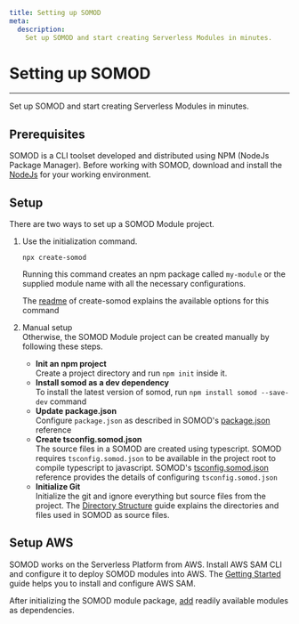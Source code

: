 ```YAML
title: Setting up SOMOD
meta:
  description:
    Set up SOMOD and start creating Serverless Modules in minutes.

```

# Setting up SOMOD

---

Set up SOMOD and start creating Serverless Modules in minutes.

## Prerequisites

SOMOD is a CLI toolset developed and distributed using NPM (NodeJs Package Manager). Before working with SOMOD, download and install the [NodeJs](https://nodejs.org/en/download/) for your working environment.

## Setup

There are two ways to set up a SOMOD Module project.

1. Use the initialization command.

   ```
   npx create-somod
   ```

   Running this command creates an npm package called `my-module` or the supplied module name with all the necessary configurations.

   The [readme](https://www.npmjs.com/package/create-somod) of create-somod explains the available options for this command

2. Manual setup  
   Otherwise, the SOMOD Module project can be created manually by following these steps.

   - **Init an npm project**  
     Create a project directory and run `npm init` inside it.
   - **Install somod as a dev dependency**  
     To install the latest version of somod, run `npm install somod --save-dev` command
   - **Update package.json**  
     Configure `package.json` as described in SOMOD's [package.json](/reference/main-concepts/package.json) reference
   - **Create tsconfig.somod.json**  
     The source files in a SOMOD are created using typescript. SOMOD requires `tsconfig.somod.json` to be available in the project root to compile typescript to javascript.
     SOMOD's [tsconfig.somod.json](/reference/main-concepts/tsconfig.somod.json) reference provides the details of configuring `tsconfig.somod.json`
   - **Initialize Git**  
     Initialize the git and ignore everything but source files from the project. The [Directory Structure](/reference/main-concepts/directory-structure) guide explains the directories and files used in SOMOD as source files.

## Setup AWS

SOMOD works on the Serverless Platform from AWS. Install AWS SAM CLI and configure it to deploy SOMOD modules into AWS. The [Getting Started](https://docs.aws.amazon.com/serverless-application-model/latest/developerguide/serverless-getting-started.html) guide helps you to install and configure AWS SAM.

After initializing the SOMOD module package, [add](/getting-started/develop/add-dependencies) readily available modules as dependencies.
